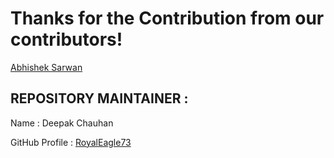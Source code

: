 
# Thanks for the Contribution from our contributors!

[Abhishek Sarwan](https://github.com/abhisheksarwan)


## REPOSITORY MAINTAINER :
Name : Deepak Chauhan

GitHub Profile : [RoyalEagle73](https://GitHub.com/royaleagle73)










